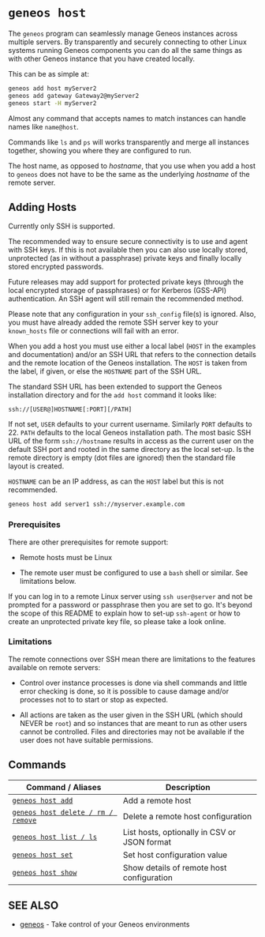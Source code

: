 # `geneos host`

The `geneos` program can seamlessly manage Geneos instances across multiple servers. By transparently and securely connecting to other Linux systems running Geneos components you can do all the same things as with other Geneos instance that you have created locally.

This can be as simple at:

```bash
geneos add host myServer2
geneos add gateway Gateway2@myServer2
geneos start -H myServer2
```

Almost any command that accepts names to match instances can handle names like `name@host`.

Commands like `ls` and `ps` will works transparently and merge all instances together, showing you where they are configured to run.

The host name, as opposed to _hostname_, that you use when you add a host to `geneos` does not have to be the same as the underlying _hostname_ of the remote server.

## Adding Hosts

Currently only SSH is supported.

The recommended way to ensure secure connectivity is to use and agent with SSH keys. If this is not available then you can also use locally stored, unprotected (as in without a passphrase) private keys and finally locally stored encrypted passwords.

Future releases may add support for protected private keys (through the local encrypted storage of passphrases) or for Kerberos (GSS-API) authentication. An SSH agent will still remain the recommended method.

Please note that any configuration in your `ssh_config` file(s) is ignored. Also, you must have already added the remote SSH server key to your `known_hosts` file or connections will fail with an error.

When you add a host you must use either a local label (`HOST` in the examples and documentation) and/or an SSH URL that refers to the connection details and the remote location of the Geneos installation. The `HOST` is taken from the label, if given, or else the `HOSTNAME` part of the SSH URL.

The standard SSH URL has been extended to support the Geneos installation directory and for the `add host` command it looks like:

`ssh://[USER@]HOSTNAME[:PORT][/PATH]`

If not set, `USER` defaults to your current username. Similarly `PORT` defaults to 22. `PATH` defaults to the local Geneos installation path. The most basic SSH URL of the form `ssh://hostname` results in access as the current user on the default SSH port and rooted in the same directory as the local set-up. Is the remote directory is empty (dot files are ignored) then the standard file layout is created.

`HOSTNAME` can be an IP address, as can the `HOST` label but this is not recommended.

```bash
geneos host add server1 ssh://myserver.example.com
```

### Prerequisites

There are other prerequisites for remote support:

* Remote hosts must be Linux

* The remote user must be configured to use a `bash` shell or similar. See limitations below.

If you can log in to a remote Linux server using `ssh user@server` and not be prompted for a password or passphrase then you are set to go. It's beyond the scope of this README to explain how to set-up `ssh-agent` or how to create an unprotected private key file, so please take a look online.

### Limitations

The remote connections over SSH mean there are limitations to the features available on remote servers:

* Control over instance processes is done via shell commands and little error checking is done, so it is possible to cause damage and/or processes not to to start or stop as expected.

* All actions are taken as the user given in the SSH URL (which should NEVER be `root`) and so instances that are meant to run as other users cannot be controlled. Files and directories may not be available if the user does not have suitable permissions.


## Commands

| Command / Aliases | Description |
|-------|-------|
| [`geneos host add`](geneos_host_add.md)	 | Add a remote host |
| [`geneos host delete / rm / remove`](geneos_host_delete.md)	 | Delete a remote host configuration |
| [`geneos host list / ls`](geneos_host_list.md)	 | List hosts, optionally in CSV or JSON format |
| [`geneos host set`](geneos_host_set.md)	 | Set host configuration value |
| [`geneos host show`](geneos_host_show.md)	 | Show details of remote host configuration |

## SEE ALSO

* [geneos](geneos.md)	 - Take control of your Geneos environments
